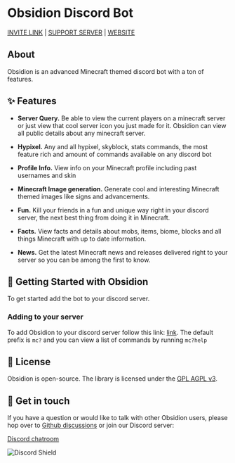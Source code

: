 # Obsidion Discord Bot

[INVITE LINK](https://discord.com/oauth2/authorize?client_id=691589447074054224&scope=bot+applications.commands&permissions=19520&response_type=code&redirect_uri=https%3A%2F%2Fdiscord.obsidion-dev.com) | [SUPPORT SERVER](https://discord.gg/fWxtKFVmaW) | [WEBSITE](https://discord.obsidion-dev.com)

## About

Obsidion is an advanced Minecraft themed discord bot with a ton of features.

## ✨ Features

- **Server Query.** Be able to view the current players on a minecraft server or just view that cool server icon you just made for it. Obsidion can view all public details about any minecraft server.

- **Hypixel.** Any and all hypixel, skyblock, stats commands, the most feature rich and amount of commands available on any discord bot

- **Profile Info.** View info on your Minecraft profile including past usernames and skin

- **Minecraft Image generation.** Generate cool and interesting Minecraft themed images like signs and advancements.

- **Fun.** Kill your friends in a fun and unique way right in your discord server, the next best thing from doing it in Minecraft.

- **Facts.** View facts and details about mobs, items, biome, blocks and all things Minecraft with up to date information.

- **News.** Get the latest Minecraft news and releases delivered right to your server so you can be among the first to know.

## 🏁 Getting Started with Obsidion

To get started add the bot to your discord server.

### Adding to your server

To add Obsidion to your discord server follow this link: [link](https://discord.gg/fWxtKFVmaW). The default prefix is `mc?` and you can view a list of commands by running `mc?help`

## 📝 License

Obsidion is open-source. The library is licensed under the [GPL AGPL v3](https://www.gnu.org/licenses/agpl-3.0.en.html).

## 💬 Get in touch

If you have a question or would like to talk with other Obsidion users, please hop over to [Github discussions](https://github.com/Obsidion-dev/Obsidion/discussions) or join our Discord server:

[Discord chatroom](https://discord.gg/fWxtKFVmaW)

![Discord Shield](https://discordapp.com/api/guilds/695008516590534758/widget.png?style=shield)
